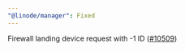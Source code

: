 ```yaml
---
"@linode/manager": Fixed
---
```


Firewall landing device request with -1 ID ([#10509](https://github.com/linode/manager/pull/10509))
